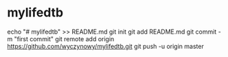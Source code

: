 # mylifedtb
echo "# mylifedtb" >> README.md
git init
git add README.md
git commit -m "first commit"
git remote add origin https://github.com/wyczynowy/mylifedtb.git
git push -u origin master
